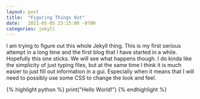 ```yaml
---
layout: post
title:  "Figuring Things Out"
date:   2021-05-05 23:15:00 -0700
categories: jekyll
---
```

I am trying to figure out this whole Jekyll thing. This is my first serious attempt in a long time and the first blog that I have started in a while. Hopefully this one sticks.
We will see what happens though. I do kinda like the simplicity of just typing files, but at the same time I think it is much easier to just fill out information in a gui. Especially when it means that I will need to possibly use some CSS to change the look and feel.

{% highlight python %}
print("Hello World!")
{% endhighlight %}
